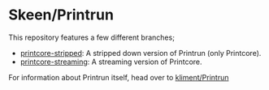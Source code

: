 # Skeen/Printrun

This repository features a few different branches;

* [printcore-stripped](https://github.com/Skeen/Printcore/tree/printcore-stripped): A stripped down version of Printrun (only Printcore).
* [printcore-streaming](https://github.com/Skeen/Printcore/tree/printcore-streaming): A streaming version of Printcore.


For information about Printrun itself, head over to [kliment/Printrun](https://github.com/kliment/Printrun)
